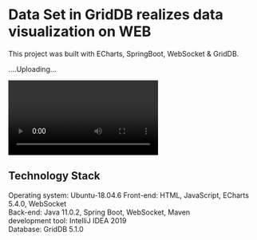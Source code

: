 # Data Set in GridDB realizes data visualization on WEB

This project was built with ECharts, SpringBoot, WebSocket & GridDB. 

....Uploading...


<video autoplay="autoplay">
  <source src="screenshot/DataVisualization.mp4" type="video/mp4">
</video>


## Technology Stack
Operating system: Ubuntu-18.04.6
Front-end: HTML, JavaScript, ECharts 5.4.0, WebSocket\
Back-end: Java 11.0.2, Spring Boot, WebSocket, Maven\
development tool: IntelliJ IDEA 2019\
Database: GridDB 5.1.0
